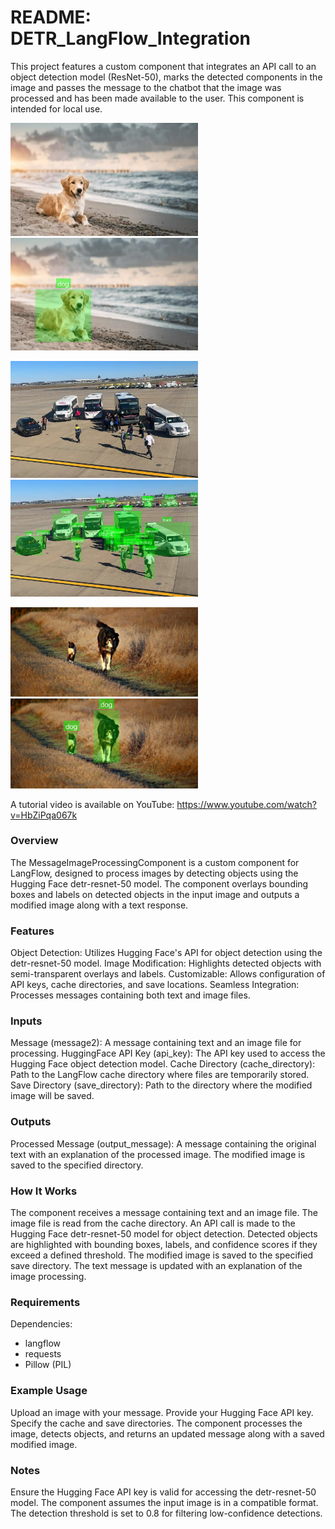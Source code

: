 # README: DETR_LangFlow_Integration

This project features a custom component that integrates an API call to an object detection model (ResNet-50), marks the detected components in the image and passes the message to the chatbot that the image was processed and has been made available to the user. This component is intended for local use.

<img src="https://github.com/jghenriksson/DETR_LangFlow_Integration/blob/main/example_images/dog.jpg" alt="drawing" width="300"/> <img src="https://github.com/jghenriksson/DETR_LangFlow_Integration/blob/main/example_images/dog_detected.jpg" alt="drawing" width="300"/>

<img src="https://github.com/jghenriksson/DETR_LangFlow_Integration/blob/main/example_images/Buses.jpg" alt="drawing" width="300"/> <img src="https://github.com/jghenriksson/DETR_LangFlow_Integration/blob/main/example_images/Buses_detected.jpg" alt="drawing" width="300"/>

<img src="https://github.com/jghenriksson/DETR_LangFlow_Integration/blob/main/example_images/CatAndDog.jpg" alt="drawing" width="300"/> <img src="https://github.com/jghenriksson/DETR_LangFlow_Integration/blob/main/example_images/CatAndDog_detected.jpg" alt="drawing" width="300"/>

A tutorial video is available on YouTube:
https://www.youtube.com/watch?v=HbZiPqa067k

### Overview
The MessageImageProcessingComponent is a custom component for LangFlow, designed to process images by detecting objects using the Hugging Face detr-resnet-50 model. The component overlays bounding boxes and labels on detected objects in the input image and outputs a modified image along with a text response.

### Features
Object Detection: Utilizes Hugging Face's API for object detection using the detr-resnet-50 model.
Image Modification: Highlights detected objects with semi-transparent overlays and labels.
Customizable: Allows configuration of API keys, cache directories, and save locations.
Seamless Integration: Processes messages containing both text and image files.

### Inputs
Message (message2): A message containing text and an image file for processing.
HuggingFace API Key (api_key): The API key used to access the Hugging Face object detection model.
Cache Directory (cache_directory): Path to the LangFlow cache directory where files are temporarily stored.
Save Directory (save_directory): Path to the directory where the modified image will be saved.

### Outputs
Processed Message (output_message): A message containing the original text with an explanation of the processed image. The modified image is saved to the specified directory.

### How It Works
The component receives a message containing text and an image file.
The image file is read from the cache directory.
An API call is made to the Hugging Face detr-resnet-50 model for object detection.
Detected objects are highlighted with bounding boxes, labels, and confidence scores if they exceed a defined threshold.
The modified image is saved to the specified save directory.
The text message is updated with an explanation of the image processing.

### Requirements
Dependencies:
- langflow
- requests
- Pillow (PIL)

### Example Usage
Upload an image with your message.
Provide your Hugging Face API key.
Specify the cache and save directories.
The component processes the image, detects objects, and returns an updated message along with a saved modified image.

### Notes
Ensure the Hugging Face API key is valid for accessing the detr-resnet-50 model.
The component assumes the input image is in a compatible format.
The detection threshold is set to 0.8 for filtering low-confidence detections.
